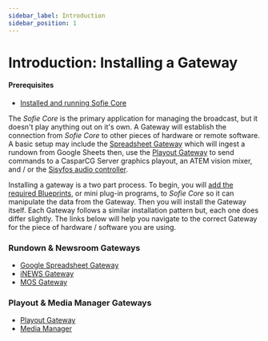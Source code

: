 ```yaml
---
sidebar_label: Introduction
sidebar_position: 1
---
```

# Introduction: Installing a Gateway

#### Prerequisites

* [Installed and running Sofie Core](../installing-sofie-server-core.md)

The _Sofie Core_ is the primary application for managing the broadcast, but it doesn't play anything out on it's own. A Gateway will establish the connection from _Sofie Core_ to other pieces of hardware or remote software. A basic setup may include the [Spreadsheet Gateway](rundown-or-newsroom-system-connection/installing-sofie-with-google-spreadsheet-support.md) which will ingest a rundown from Google Sheets then, use the [Playout Gateway](playout-gateway.md) to send commands to a CasparCG Server graphics playout, an ATEM vision mixer, and / or the [Sisyfos audio controller](https://github.com/olzzon/sisyfos-audio-controller).

Installing a gateway is a two part process. To begin, you will [add the required Blueprints](../installing-blueprints.md), or mini plug-in programs, to _Sofie Core_ so it can manipulate the data from the Gateway. Then you will install the Gateway itself. Each Gateway follows a similar installation pattern but, each one does differ slightly. The links below will help you navigate to the correct Gateway for the piece of hardware / software you are using.

### Rundown & Newsroom Gateways

* [Google Spreadsheet Gateway](rundown-or-newsroom-system-connection/installing-sofie-with-google-spreadsheet-support.md)
* [iNEWS Gateway](rundown-or-newsroom-system-connection/inews-gateway.md)
* [MOS Gateway](rundown-or-newsroom-system-connection/mos-gateway.md)

### Playout & Media Manager Gateways

* [Playout Gateway](playout-gateway.md)
* [Media Manager](../media-manager.md)

